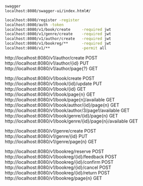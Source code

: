 ```sh
swagger
localhost:8080/swagger-ui/index.html#/
```
```sh
localhost:8080/register -register
localhost:8080/auth -token
localhost:8080/v1/book/create     -required jwt
localhost:8080/v1/genre/create    -required jwt
localhost:8080/v1/author/create   -required jwt
localhost:8080/v1/bookreg/**      -required jwt
localhost:8080/v1/**              -permit all
```

http://localhost:8080/v1/author/create			                    POST
http://localhost:8080/v1/author/{id}      		                  PUT
http://localhost:8080/v1/author/page{?}    		                  GET

http://localhost:8080/v1/book/create			                      POST
http://localhost:8080/v1/book/{id}/update			                  PUT
http://localhost:8080/v1/book/{id}				                      GET
http://localhost:8080/v1/book/page{n}			                      GET
http://localhost:8080/v1/book/page{n]/available		              GET
http://localhost:8080/v1/book/author/{id}/page{n}		            GET
http://localhost:8080/v1/book/author/3/page1/available	        GET
http://localhost:8080/v1/book/genre/{id}/page{n}		            GET
http://localhost:8080/v1/book/genre/{id}/page{n}/available	    GET

http://localhost:8080/v1/genre/create			                      POST
http://localhost:8080/v1/genre/{id}			                        PUT
http://localhost:8080/v1/genre/page{n}		                      GET

http://localhost:8080/v1/bookreg/reserve			                  POST
http://localhost:8080/v1/bookreg/{id}/feedback                  POST
http://localhost:8080/v1/bookreg/{id}/confirm		                POST
http://localhost:8080/v1/bookreg/{id}/cancel			              POST
http://localhost:8080/v1/bookreg/{id}/return			              POST
http://localhost:8080/v1/bookreg/page{n}				                GET
